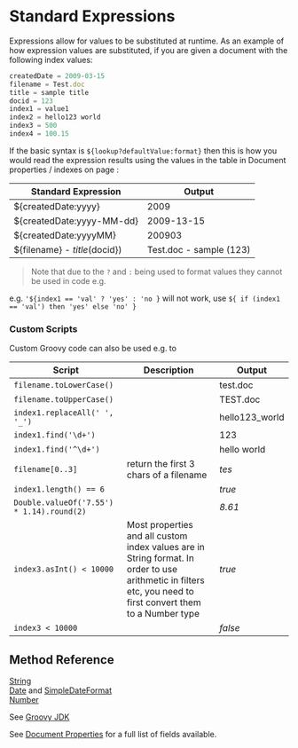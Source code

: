 # Standard Expressions

Expressions allow for values to be substituted at runtime. As an example of how expression values are substituted, if you are given a document with the following index values:

```javascript
createdDate = 2009-03-15  
filename = Test.doc  
title = sample title  
docid = 123  
index1 = value1
index2 = hello123 world
index3 = 500
index4 = 100.15

```

If the basic syntax is `${lookup?defaultValue:format}` then this is how you would read the expression results using the values in the table in Document properties / indexes on page :

| Standard Expression        | Output
| ------------- |-------------
| ${createdDate:yyyy}   | 2009 
| ${createdDate:yyyy-MM-dd}   | 2009-13-15 
| ${createdDate:yyyyMM} | 200903 
| ${filename} - ${title} ($docid})   | Test.doc - sample (123) 


> Note that due to the `?` and `:` being used to format values they cannot be used in code e.g. 

e.g. ```'${index1 == 'val' ? 'yes' : 'no }``` will not work, use ```${ if (index1 == 'val') then 'yes' else 'no' }```


### Custom Scripts

Custom Groovy code can also be used e.g. to

| Script       |	Description	| Output
| ------------- |------------- | -----------
|`filename.toLowerCase()`||test.doc
|`filename.toUpperCase()`||TEST.doc
|`index1.replaceAll(' ', '_')`||hello123_world
|`index1.find('\d+')`||123
|`index1.find('^\d+')`||hello world
|`filename[0..3]`| return the first 3 chars of a filename|*tes*
|`index1.length() == 6` | | *true*
|`Double.valueOf('7.55') * 1.14).round(2)`||*8.61*
|`index3.asInt() < 10000`  |Most properties and all custom index values are in String format. In order to use arithmetic in filters etc, you need to first convert them to a Number type|*true*
|`index3 < 10000`  ||*false*




## Method Reference 

[String](http://docs.groovy-lang.org/docs/latest/html/groovy-jdk/java/lang/String.html)  
[Date](http://docs.groovy-lang.org/docs/latest/html/groovy-jdk/java/util/Date.html) and [SimpleDateFormat](http://download.oracle.com/javase/7/docs/api/java/text/SimpleDateFormat.html)  
[Number](http://docs.groovy-lang.org/docs/latest/html/groovy-jdk/java/lang/Number.html)  

See [Groovy JDK](http://docs.groovy-lang.org/docs/latest/html/groovy-jdk)

See [Document Properties](document-properties-text.md) for a full list of fields available.


